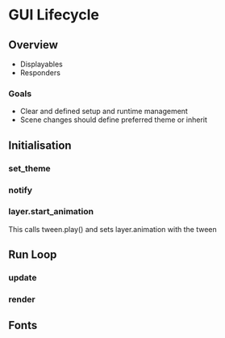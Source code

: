 # GUI Lifecycle

## Overview

* Displayables
* Responders


### Goals

* Clear and defined setup and runtime management
* Scene changes should define preferred theme or inherit



## Initialisation

### set_theme

### notify

### layer.start_animation

This calls tween.play() and sets layer.animation with the tween



## Run Loop

### update


### render

## Fonts
